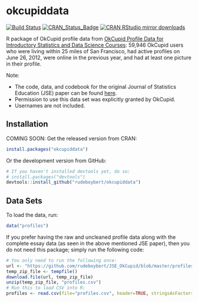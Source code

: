 
<!-- README.md is generated from README.Rmd. Please edit that file -->
okcupiddata
===========

[![Build Status](https://travis-ci.org/rudeboybert/okcupiddata.png?branch=master)](https://travis-ci.org/rudeboybert/okcupiddata) [![CRAN\_Status\_Badge](http://www.r-pkg.org/badges/version/okcupiddata)](http://cran.r-project.org/package=okcupiddata) [![CRAN RStudio mirror downloads](http://cranlogs.r-pkg.org/badges/okcupiddata)](http://www.r-pkg.org/pkg/okcupiddata)

R package of OkCupid profile data from [OkCupid Profile Data for Introductory Statistics and Data Science Courses](http://www.amstat.org/publications/jse/v23n2/kim.pdf): 59,946 OkCupid users who were living within 25 miles of San Francisco, had active profiles on June 26, 2012, were online in the previous year, and had at least one picture in their profile.

Note:

-   The code, data, and codebook for the original Journal of Statistics Education (JSE) paper can be found [here](https://github.com/rudeboybert/JSE_OkCupid).
-   Permission to use this data set was explicitly granted by OkCupid.
-   Usernames are not included.

Installation
------------

COMING SOON: Get the released version from CRAN:

``` r
install.packages("okcupiddata")
```

Or the development version from GitHub:

``` r
# If you haven't installed devtools yet, do so:
# install.packages("devtools")
devtools::install_github("rudeboybert/okcupiddata")
```

Data Sets
---------

To load the data, run:

``` r
data("profiles")
```

If you prefer having the raw and uncleaned profile data along with the complete essay data (as seen in the above mentioned JSE paper), then you do not need this package; simply run the following code:

``` r
# You only need to run the following once:
url <- "https://github.com/rudeboybert/JSE_OkCupid/blob/master/profiles.csv.zip?raw=true"
temp_zip_file <- tempfile()
download.file(url, temp_zip_file)
unzip(temp_zip_file, "profiles.csv")
# Run this to load CSV into R:
profiles <- read.csv(file="profiles.csv", header=TRUE, stringsAsFactors = FALSE)
```
